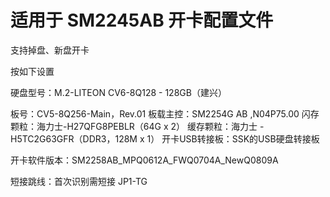 # 适用于 SM2245AB 开卡配置文件

支持掉盘、新盘开卡

按如下设置

硬盘型号：M.2-LITEON CV6-8Q128 - 128GB（建兴）

板号：CV5-8Q256-Main，Rev.01
板载主控：SM2254G AB ,N04P75.00
闪存颗粒：海力士-H27QFG8PEBLR（64G x 2）
缓存颗粒：海力士 - H5TC2G63GFR（DDR3，128M x 1）
开卡USB转接板：SSK的USB硬盘转接板  

开卡软件版本：SM2258AB_MPQ0612A_FWQ0704A_NewQ0809A

短接跳线：首次识别需短接 JP1-TG 

